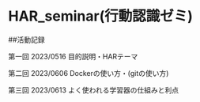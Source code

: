 # HAR_seminar(行動認識ゼミ)

##活動記録

第一回 2023/0516 目的説明・HARテーマ

第二回 2023/0606 Dockerの使い方・(gitの使い方)

第三回 2023/0613 よく使われる学習器の仕組みと利点
